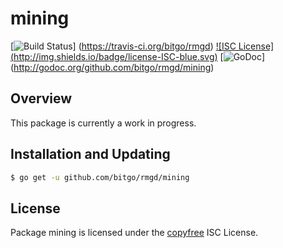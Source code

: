 mining
======

[![Build Status](http://img.shields.io/travis/bitgo/rmgd.svg)]
(https://travis-ci.org/bitgo/rmgd) [![ISC License]
(http://img.shields.io/badge/license-ISC-blue.svg)](http://copyfree.org)
[![GoDoc](https://img.shields.io/badge/godoc-reference-blue.svg)]
(http://godoc.org/github.com/bitgo/rmgd/mining)

## Overview

This package is currently a work in progress.

## Installation and Updating

```bash
$ go get -u github.com/bitgo/rmgd/mining
```

## License

Package mining is licensed under the [copyfree](http://copyfree.org) ISC
License.
